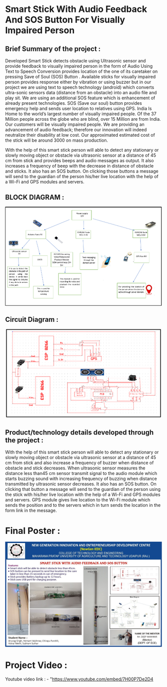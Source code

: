# Smart Stick With Audio Feedback And SOS Button For Visually Impaired Person 

## Brief Summary of the project :
Developed Smart Stick detects obstacle using Ultrasonic sensor and provide feedback to visually impaired person in the form of Audio Using Text to Speech Conversion provides location of the one of its caretaker on pressing Save of Soul (SOS) Button . Available sticks for visually impaired person provides response either by vibration or using buzzer but in our project we are using text to speech technology (android) which converts ultra-sonic sensors data (distance from an obstacle) into an audio file and play sit. We are using an additional SOS feature which is enhancement of already present technologies. SOS (Save our soul) button provides emergency help and sends user location to relatives using GPS. India Is Home to the world’s largest number of visually impaired people. Of the 37 Million people across the globe who are blind, over 15 Million are from India. Our customers will be visually impaired people. We are providing an advancement of audio feedback; therefore our innovation will indeed neutralize their disability at low cost. Our approximated estimated cost of the stick will be around 3000 on mass production.

With the help of this smart stick person will able to detect any stationary or slowly moving object or obstacle via ultrasonic sensor at a distance of 45 cm from stick and provides beeps and audio messages as output. It also increases a frequency of beep with the decrease in distance of obstacle and sticks. It also has an SOS button. On clicking those buttons a message will send to the guardian of the person his/her live location with the help of a Wi-Fi and GPS modules and servers.

## BLOCK DIAGRAM :
<p  align = 'center' ><img src = "image/5.png"></p>

## Circuit Diagram :
<p  align = 'center' ><img src = "image/6.png"></p>

## Product/technology details developed through the project :

With the help of this smart stick person will able to detect any stationary or slowly moving object or obstacle via ultrasonic sensor at a distance of 45 cm from stick and also increase a frequency of buzzer when distance of obstacle and stick decreases. When ultrasonic sensor measures the distance less than45 cm sensor transmit signal to the audio module which starts buzzing sound with increasing frequency of buzzing when distance transmitted by ultrasonic sensor decreases.
It also has an SOS button. On clicking that button a message will send to the guardian of the person using the stick with his/her live location with the help of a Wi-Fi and GPS modules and servers. GPS module gives live location to the Wi-Fi module which sends the position and to the servers which in turn sends the location in the form link in the message. 

# Final Poster  : 

<p align = 'center' ><img src = 'image/IMG-20200123-WA0006.jpg'></p>

# Project Video :

Youtube video link : - "https://www.youtube.com/embed/7H00P7De2D4
